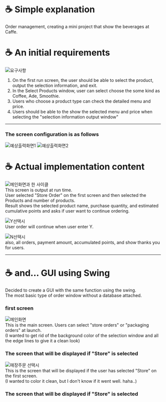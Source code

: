 # ☕ Simple explanation
Order management, creating a mini project that show the beverages at Caffe.

# ☕ An initial requirements
![요구사항](https://user-images.githubusercontent.com/51469989/113657769-9e218a80-96d9-11eb-9a96-35f4894efe11.JPG)

1. On the first run screen, the user should be able to select the product, output the selection information, and exit. <br>
2. In the Select Products window, user can select choose the some kind as Coffee, Ade, Smoothie. <br>
3. Users who choose a product type can check the detailed menu and price. <br>
4. Users should be able to the show the selected menu and price when selecting the "selection information output window" <br>

<hr>

### The screen configuration is as follows
![예상출력화면1](https://user-images.githubusercontent.com/51469989/113658105-5fd89b00-96da-11eb-9be1-d71f7870e293.JPG)
![예상출력화면2](https://user-images.githubusercontent.com/51469989/113658116-636c2200-96da-11eb-8507-b08ca7a8de2d.JPG)

# ☕ Actual implementation content
![메인화면과 한 사이클](https://user-images.githubusercontent.com/51469989/113666501-51927b00-96ea-11eb-88a2-b5c625ebac06.JPG) <br>
This screen is output at run time. <br>
User selected "Store Order" on the first screen and then selected the Products and number of products. <br>
Result shows the selected product name, purchase quantity, and estimated cumulative points and asks if user want to continue ordering. <br>

![Y선택시](https://user-images.githubusercontent.com/51469989/113667116-48ee7480-96eb-11eb-8d7c-2ae57ef32f20.JPG) <br>
User order will continue when user enter Y. <br>

![N선택시](https://user-images.githubusercontent.com/51469989/113667125-4a1fa180-96eb-11eb-92c7-9aee019a80d8.JPG) <br>
also, all orders, payment amount, accumulated points, and show thanks you for users. <br>

<hr>

# ☕ and... GUI using Swing
Decided to create a GUI with the same function using the swing. <br>
The most basic type of order window without a database attached. <br>

### first screen
![메인화면](https://user-images.githubusercontent.com/51469989/113513548-3ff38b00-95a5-11eb-86d1-3fe563240a24.JPG) <br>
This is the main screen. Users can select "store orders" or "packaging orders" at launch. <br>
(I wanted to get rid of the background color of the selection window and all the edge lines to give it a clean look) <br>

### The screen that will be displayed if "Store" is selected
![매장주문 선택시](https://user-images.githubusercontent.com/51469989/113513523-25b9ad00-95a5-11eb-9b03-a9d7be34d9af.JPG) <br>
This is the screen that will be displayed if the user has selected "Store" on the first screen. <br>
(I wanted to color it clean, but I don't know if it went well. haha..) <br>

### The screen that will be displayed if "Store" is selected
